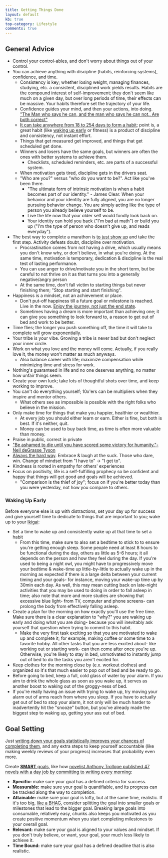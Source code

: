 ```yaml
---
title: Getting Things Done
layout: default
kb: true
top-category: Lifestyle
comments: true
---
```


## General Advice

* Control your control-ables, and don't worry about things out of your control.
* You can achieve anything with discipline (habits, reinforcing systems), confidence, and time.
  + Consistency is key; whether losing weight, managing finances, studying, etc. a consistent, disciplined work yields results. Habits are the compound interest of self-improvement; they don't seem like much on a given day, but over long periods of time, their effects can be massive. Your habits therefore set the trajectory of your life.
  + Confidence guides your mind, and then your actions, into doing. ["The Man who says he can, and the man who says he can not.. Are both correct"](./quotes.html)
  + [It can take anywhere from 18 to 254 days to form a habit](https://www.healthline.com/health/how-long-does-it-take-to-form-a-habit#tips-and-tricks); point is, a great habit (like [waking up early](#waking-up-early) or fitness) is a product of discipline and consistency, not instant effort.
  + Things that get measured get improved, and things that get scheduled get done.
  + Winners and losers have the same goals, but winners are often the ones with better systems to achieve them.
    - Checklists, scheduled reminders, etc. are parts of a successful system.
  + When motivation gets tired, discipline gets in the drivers seat.
  + "Who are you?" versus "who do you want to be?". Act like you've been there.
    - "The ultimate form of intrinsic motivation is when a habit becomes part of our identity." - James Clear. When your behavior and your identity are fully aligned, you are no longer pursuing behavior change. You are simply acting like the type of person you already believe yourself to be.
    - Live the life now that your older self would fondly look back on.
    - Your identity can hold you back ("I'm bad at math") or build you up ("I'm the type of person who doesn't give up, and reads everyday").
* The best way to complete a marathon is [to just show up](https://typesense.org/blog/the-unreasonable-effectiveness-of-just-showing-up-everyday/) and take the first step. Activity defeats doubt, discipline over motivation.
  + Procrastination comes from not having a drive, which usually means you don't know why, or don't believe, in what you're doing. At the same time, motivation is temporary, dedication & discipline is the real test of lasting performance.
  + You can use anger to drive/motivate you in the short term, but be careful to not thrive on it as that turns you into a generally negative/angry person
  + At the same time, don't fall victim to starting things but never finishing them; "Stop starting and start finishing".
* Happiness is a mindset, not an achievement or place.
  + Don't put-off happiness till a future goal or milestone is reached. Live in the now. [Enjoy the journey, not just the end state](https://www.cs.utexas.edu/users/dahlin/bookshelf/hamming.html).
  + Sometimes having a dream is more important than achieving one; it can give you something to look forward to, a reason to get out of bed and work to be better.
* Time flies; the longer you push something off, the time it will take to complete will grow exponentially.
* Your tribe is your vibe. Growing a tribe is never bad but don't neglect your inner circle.
* Work on what you love and the money will come. Actually, if you really love it, the money won't matter as much anyways.
  + Also balance career with life; maximize compensation while minimizing time and stress for work.
* Nothing's guaranteed in life and no one deserves anything, no matter how unfair things seem.
* Create your own luck; take lots of thoughtful shots over time, and keep working to improve.
* You can't do everything yourself; 10x'ers can be multipliers when they inspire and mentor others.
  + What others see as impossible is possible with the right folks who believe in the mission.
* Only make time for things that make you happier, healthier or wealthier.
  + At every job you should either learn or earn. Either is fine, but both is best. If it's neither, quit.
  + Money can be used to buy back time, as time is often more valuable than money.
* Praise in public, correct in private
* ["Be ashamed to die until you have scored some victory for humanity."- Neil deGrasse Tyson](https://www.youtube.com/watch?v=JtahB1-MNvk&feature=youtu.be)
* [Always the hard way](https://www.youtube.com/watch?v=XGR0jtA6NXg). Embrace & laugh at the suck. Those who dare, win. Change of mindset from "I have to" -> "I get to".
* Kindness is rooted in empathy for others' experiences
* Focus on positivity, life is a self-fulfilling prophecy so be confident and happy that things will get good and goals will be achieved.
  + "Comparison is the thief of joy"; focus on if you're better today than you were yesterday, not how you compare to others.

### Waking Up Early

Before everyone else is up with distractions, set your day up for success and give yourself time to dedicate to things that are important to you; wake up to your [Ikigai](https://en.wikipedia.org/wiki/Ikigai):
* Set a time to wake up and consistently wake up at that time to set a habit
  + From this time, make sure to also set a bedtime to stick to to ensure you're getting enough sleep. Some people need at least 8 hours to be functional during the day, others as little as 5-6 hours; it all depends on the person and how they feel during the day. If you're used to being a night owl, you might have to progressively move your bedtime & wake-time up little-by-little to actually wake up in the morning as expected if there is a large delta between your current timing and your goals- for instance, moving your wake-up time up by 30min each day. As well, this may mean cutting back on late-night activities that you may be used to doing in order to fall asleep in time; also note that more and more studies are showing that excessive blue light- from TV, computer and phone screens- can prolong the body from effectively falling asleep.
* Create a plan for the morning on how exactly you'll use the free time. Make sure there is a clear explanation to "why?" you are waking up early and doing what you are doing- because you will inevitably ask yourself that question when trying to commit to this habit.
  + Make the very first task exciting so that you are motivated to wake up and complete it; for example, making coffee or some time to a favorite hobby. All other tasks that you are less excited about- like working out or starting work- can then come after once you're up. Otherwise, you're likely to stay in bed, unmotivated to instantly jump out of bed to do the tasks you aren't excited for.
* Keep clothes for the morning close by (e.x. workout clothes) and organized so it's that much easier to pop out of bed and be ready to go.
* Before going to bed, keep a full, cold glass of water by your alarm. If you aim to drink the whole glass as soon as you wake up, it serves as another boost to waking out of the groggy-ness of bed.
* If you're really having an issue with trying to wake up, try moving your alarm out of arms reach from where you sleep. If you have to actually get out of bed to stop your alarm, it not only will be much harder to inadvertently hit the "snooze" button, but you've already made the biggest step to waking up, getting your ass out of bed.


## Goal Setting

Just [writing down your goals statistically improves your chances of completing them](https://scholar.dominican.edu/cgi/viewcontent.cgi?article=1265&context=news-releases), and any extra steps to keep yourself accountable (like making weekly reviews of your progress) increases that probability even more.

Create [**SMART** goals](https://www.atlassian.com/blog/productivity/how-to-write-smart-goals), like how [novelist Anthony Trollope published 47 novels with a day job by committing to writing every morning](https://blog.doit.io/the-15-minute-anthony-trollope-routine/):
* **Specific:** make sure your goal has a defined criteria for success.
* **Measurable:** make sure your goal is quantifiable, and its progress can be tracked along the way to completion.
* **Attainable:** make sure your goal is lofty, but at the same time, realistic. If it's too big, [like a BHAG](https://www.jimcollins.com/concepts/bhag.html), consider splitting the goal into smaller goals or milestones that lead to the bigger goal. Breaking large goals into consumable, relatively easy, chunks also keeps you motivated as you create positive momentum when you start completing milestones to your overall goal.
* **Relevant:** make sure your goal is aligned to your values and mindset. If you don't truly believe, or want, your goal, your much less likely to achieve it.
* **Time Bound:** make sure your goal has a defined deadline that is also realistic.

